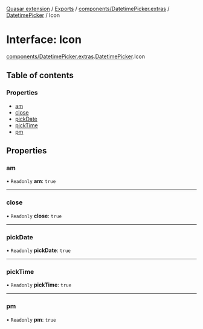 [Quasar extension](../index.md) / [Exports](../modules.md) / [components/DatetimePicker.extras](../modules/components_DatetimePicker_extras.md) / [DatetimePicker](../modules/components_DatetimePicker_extras.DatetimePicker.md) / Icon

# Interface: Icon

[components/DatetimePicker.extras](../modules/components_DatetimePicker_extras.md).[DatetimePicker](../modules/components_DatetimePicker_extras.DatetimePicker.md).Icon

## Table of contents

### Properties

- [am](components_DatetimePicker_extras.DatetimePicker.Icon.md#am)
- [close](components_DatetimePicker_extras.DatetimePicker.Icon.md#close)
- [pickDate](components_DatetimePicker_extras.DatetimePicker.Icon.md#pickdate)
- [pickTime](components_DatetimePicker_extras.DatetimePicker.Icon.md#picktime)
- [pm](components_DatetimePicker_extras.DatetimePicker.Icon.md#pm)

## Properties

### am

• `Readonly` **am**: ``true``

___

### close

• `Readonly` **close**: ``true``

___

### pickDate

• `Readonly` **pickDate**: ``true``

___

### pickTime

• `Readonly` **pickTime**: ``true``

___

### pm

• `Readonly` **pm**: ``true``
